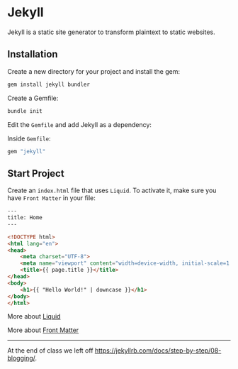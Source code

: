 # Jekyll

Jekyll is a static site generator to transform plaintext to static websites.

## Installation

Create a new directory for your project and install the gem:

```sh
gem install jekyll bundler
```

Create a Gemfile:

```sh
bundle init
```

Edit the `Gemfile` and add Jekyll as a dependency:

Inside `Gemfile`:

```sh
gem "jekyll"
```

## Start Project

Create an `index.html` file that uses `Liquid`. To activate it, make sure you have `Front Matter` in your file:

```html
---
title: Home
---

<!DOCTYPE html>
<html lang="en">
<head>
    <meta charset="UTF-8">
    <meta name="viewport" content="width=device-width, initial-scale=1.0">
    <title>{{ page.title }}</title>
</head>
<body>
    <h1>{{ "Hello World!" | downcase }}</h1>
</body>
</html>
```

More about [Liquid](https://jekyllrb.com/docs/liquid/)

More about [Front Matter](https://jekyllrb.com/docs/front-matter/)

<hr>

At the end of class we left off <https://jekyllrb.com/docs/step-by-step/08-blogging/>.
